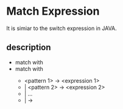# Match Expression

It is simiar to the switch expression in JAVA.

## description

* match <expression> with <match>
* match <expression> with <match>
	* <pattern 1> -> <expression 1>
	* | <pattern 2> -> <expression 2>
	* | ...
	* | <pattern n> -> <expression n>


